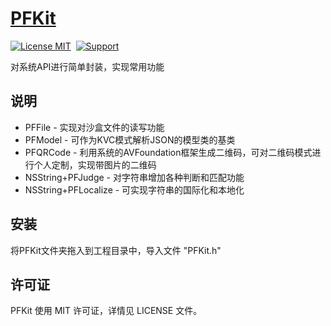 [PFKit](https://github.com/PFei-He/PFKit)
===

[![License MIT](https://img.shields.io/badge/license-MIT-green.svg)](https://raw.githubusercontent.com/PFei-He/PFKit/master/LICENSE)&nbsp;
[![Support](https://img.shields.io/badge/support-iOS%207%2B%20-blue.svg?style=flat)](https://www.apple.com/nl/ios/)&nbsp;

对系统API进行简单封装，实现常用功能

说明
---
* PFFile - 实现对沙盒文件的读写功能
* PFModel - 可作为KVC模式解析JSON的模型类的基类
* PFQRCode - 利用系统的AVFoundation框架生成二维码，可对二维码模式进行个人定制，实现带图片的二维码
* NSString+PFJudge - 对字符串增加各种判断和匹配功能
* NSString+PFLocalize - 可实现字符串的国际化和本地化

安装
---
将PFKit文件夹拖入到工程目录中，导入文件 "PFKit.h"

许可证
---
PFKit 使用 MIT 许可证，详情见 LICENSE 文件。
